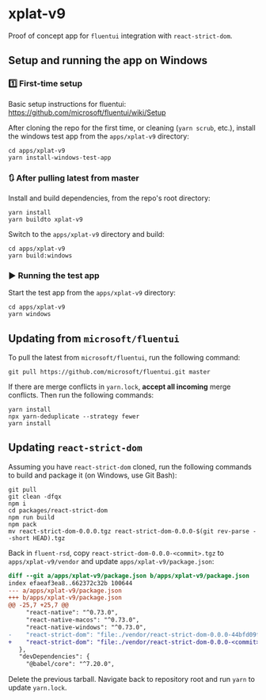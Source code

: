 # xplat-v9

Proof of concept app for `fluentui` integration with `react-strict-dom`.

## Setup and running the app on Windows

### 1️⃣ First-time setup

Basic setup instructions for fluentui: https://github.com/microsoft/fluentui/wiki/Setup

After cloning the repo for the first time, or cleaning (`yarn scrub`, etc.), install the windows test app from the `apps/xplat-v9` directory:

```
cd apps/xplat-v9
yarn install-windows-test-app
```

### 🔃 After pulling latest from master

Install and build dependencies, from the repo's root directory:

```
yarn install
yarn buildto xplat-v9
```

Switch to the `apps/xplat-v9` directory and build:

```
cd apps/xplat-v9
yarn build:windows
```

### ▶️ Running the test app

Start the test app from the `apps/xplat-v9` directory:

```
cd apps/xplat-v9
yarn windows
```

## Updating from `microsoft/fluentui`

To pull the latest from `microsoft/fluentui`, run the following command:

```
git pull https://github.com/microsoft/fluentui.git master
```

If there are merge conflicts in `yarn.lock`, **accept all incoming** merge conflicts. Then run the following commands:

```
yarn install
npx yarn-deduplicate --strategy fewer
yarn install

```

## Updating `react-strict-dom`

Assuming you have `react-strict-dom` cloned, run the following commands to
build and package it (on Windows, use Git Bash):

```
git pull
git clean -dfqx
npm i
cd packages/react-strict-dom
npm run build
npm pack
mv react-strict-dom-0.0.0.tgz react-strict-dom-0.0.0-$(git rev-parse --short HEAD).tgz
```

Back in `fluent-rsd`, copy `react-strict-dom-0.0.0-<commit>.tgz` to
`apps/xplat-v9/vendor` and update `apps/xplat-v9/package.json`:

```diff
diff --git a/apps/xplat-v9/package.json b/apps/xplat-v9/package.json
index efaeaf3ea8..662372c32b 100644
--- a/apps/xplat-v9/package.json
+++ b/apps/xplat-v9/package.json
@@ -25,7 +25,7 @@
     "react-native": "^0.73.0",
     "react-native-macos": "^0.73.0",
     "react-native-windows": "^0.73.0",
-    "react-strict-dom": "file:./vendor/react-strict-dom-0.0.0-44bfd09f9f.tgz"
+    "react-strict-dom": "file:./vendor/react-strict-dom-0.0.0-<commit>.tgz"
   },
   "devDependencies": {
     "@babel/core": "^7.20.0",
```

Delete the previous tarball. Navigate back to repository root and run `yarn` to
update `yarn.lock`.
